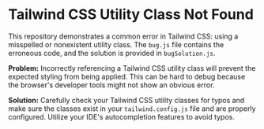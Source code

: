 # Tailwind CSS Utility Class Not Found

This repository demonstrates a common error in Tailwind CSS: using a misspelled or nonexistent utility class.  The `bug.js` file contains the erroneous code, and the solution is provided in `bugSolution.js`.

**Problem:**
Incorrectly referencing a Tailwind CSS utility class will prevent the expected styling from being applied. This can be hard to debug because the browser's developer tools might not show an obvious error. 

**Solution:**
Carefully check your Tailwind CSS utility classes for typos and make sure the classes exist in your `tailwind.config.js` file and are properly configured.  Utilize your IDE's autocompletion features to avoid typos.